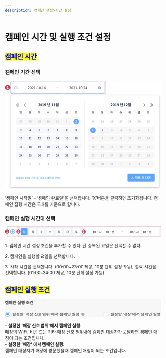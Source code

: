 ```yaml
---
description: 캠페인 생성>시간 설정
---
```


# 캠페인 시간 및 실행 조건 설정

## <mark style="color:blue;">**캠페인 시간**</mark>

### 캠페인 기간 선택

![](<../../.gitbook/assets/image (71).png>)

‘캠페인 시작일’ - ‘캠페인 완료일’을 선택합니다. ‘X’버튼을 클릭하면 초기화됩니다. 캠페인 집행 시간은 국내를 기준으로 합니다.

### **캠페인 실행 시간대 선택**

![](<../../.gitbook/assets/image (107).png>)

1\. 캠페인 시간 설정 조건을 추가할 수 있다. 단 중복된 요일은 선택할 수 없다.

2\. 캠페인을 실행할 요일을 선택합니다.

3\. 시작 시간을 선택합니다. (00:00\~23:00 제공, 10분 단위 설정 가능), 종료 시간을 선택합니다. (01:00\~24:00 제공, 10분 단위 설정 가능)

## <mark style="color:blue;">캠페인 실행 조건</mark>

![](<../../.gitbook/assets/image (5).png>)

\- **설정한 ‘매장 신호 범위'에서 캠페인 실행**:\
매장의 WiFi, 비콘 또는 기타 매장 신호 범위내에 캠페인 대상자가 도달하면 캠페인 매칭이 되는 조건입니다.\
\- **설정한 ‘매장' 에서 캠페인 실행**:\
캠페인 대상자가 매장에 방문했을때 캠페인 매칭이 되는 조건입니다.
